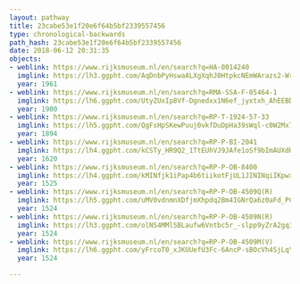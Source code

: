 ```yaml
---
layout: pathway
title: 23cabe53e1f20e6f64b5bf2339557456
type: chronological-backwards
path_hash: 23cabe53e1f20e6f64b5bf2339557456
date: 2018-06-12 20:31:35
objects:
- weblink: https://www.rijksmuseum.nl/en/search?q=HA-0014240
  imglink: https://lh3.ggpht.com/AqDnbPyHswaALXgXqhJ0HtpkcNEmWArazs2-WrVikwRA2-7pG9rbosMHE-aSTKfICBkBL052WBia40y6bxpcRmkbRZc=s200
  year: 1961
- weblink: https://www.rijksmuseum.nl/en/search?q=RMA-SSA-F-05464-1
  imglink: https://lh6.ggpht.com/UtyZUxIp8Vf-Dgnedxx1N6ef_jyxtxh_AhEEBDdAhD-ryON8DH6K0U9U0h5nCIR29sxe1tk0I2GzWq8hmMf7qjp6PAvb=s200
  year: 1900
- weblink: https://www.rijksmuseum.nl/en/search?q=RP-T-1924-57-33
  imglink: https://lh5.ggpht.com/QgFsHpSKewPuuj0vkfDuDpHa39sWql-c0W2Mx7uwusCzQvZZClynPc-uOSBaTNH_C3Gnn4YiiqA0lXEQjGa83G2M__k=s200
  year: 1894
- weblink: https://www.rijksmuseum.nl/en/search?q=RP-P-BI-2041
  imglink: https://lh4.ggpht.com/kCSTy_HR9Q2_1TtEUhVJ9JAfe1oSf9bImAUXdHZsoo57PPdVt8q8QJxwal4BT05wz2UxngwfH8QjrdPuakyDNgvc=s200
  year: 1620
- weblink: https://www.rijksmuseum.nl/en/search?q=RP-P-OB-8400
  imglink: https://lh4.ggpht.com/kMINfjk1iPap4b6tiikotFjUL1JININqiIKpwx3gicnigjhTB-ytH9YuWQOtd5VuG5wAj7MLod9hir6e3AbwQ8AZ0w=s200
  year: 1525
- weblink: https://www.rijksmuseum.nl/en/search?q=RP-P-OB-4509Q(R)
  imglink: https://lh5.ggpht.com/uMV0vdnmnXDfjmXhpdq2Bm4IGNrQa6z0aFd_PCALP58B2xgHVT2flnj_OQPzp_olNoxnRCE2j57QwcG3pFDvHU9DgpWY=s200
  year: 1524
- weblink: https://www.rijksmuseum.nl/en/search?q=RP-P-OB-4509N(R)
  imglink: https://lh3.ggpht.com/olNS4MMlSBLaufw6Vntbc5r_-slpp9yZrA2gq3A6q6Ec13AFuvLdP-WIzn4ZKxEgcAjJG7Z8FgYBmbwOyCWQR4SnjOdn=s200
  year: 1524
- weblink: https://www.rijksmuseum.nl/en/search?q=RP-P-OB-4509M(V)
  imglink: https://lh6.ggpht.com/yFrcoT0_xJKUUefU3Fc-6AncP-sBOcVh4SjLqYWV0POe0AfxT7hk8lEVFXTmjOmEGtWztWnYfdsPSZAJcgjpOIfJFbyl=s200
  year: 1524

---
```

